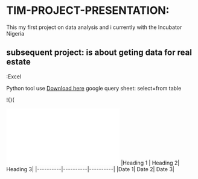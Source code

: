 # TIM-PROJECT-PRESENTATION: 
This my first project on data analysis and i currently with the Incubator Nigeria

## subsequent project: is about geting data for real estate
:Excel

Python
tool use [Download here](hhpts:/microsoftpowerbi.com)
google query sheet:
select=from table

!{}(

![](BIRTHCERTIFICATE.pdf)
|Heading 1 | Heading 2| Heading 3|
|----------|----------|----------|
|Date 1| Date 2| Date 3|

